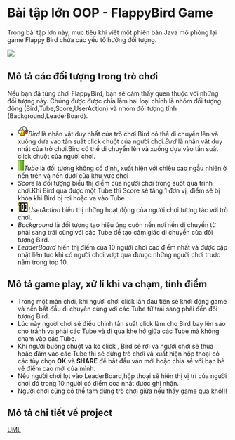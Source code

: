 # Bài tập lớn OOP - FlappyBird Game

Trong bài tập lớn này, mục tiêu khi viết một phiên bản Java mô phỏng lại game Flappy Bird chứa các yếu tố hướng đối tượng.

![](https://cdnmedia.baotintuc.vn/Upload/yTwlGtgJTRZkeJAfcpWR4g/files/2023/08/8C/040823-tro-choi-bird.jpg)

## Mô tả các đối tượng trong trò chơi

Nếu bạn đã từng chơi FlappyBird, bạn sẽ cảm thấy quen thuộc với những đối tượng này. Chúng được được chia làm hai loại chính là nhóm đối tượng động (Bird,Tube,Score,UserAction) và nhóm đối tượng tĩnh (Background,LeaderBoard).

- <img src="https://github.com/huyonezeno/Flappy-bird/blob/main/res/flappy_bird.png" alt="Flappy Bird Icon" width="24px" height="24px">*Bird* là nhân vật duy nhất của trò chơi.Bird có thể di chuyển lên và xuống dựa vào tần suất click chuột của người chơi.*Bird* là nhân vật duy nhất của trò chơi.Bird có thể di chuyển lên và xuống dựa vào tần suất click chuột của người chơi.
- <img src="https://github.com/huyonezeno/Flappy-bird/blob/main/res/tube_up.webp" alt="Tube icon" width="14px" height="24px">*Tube* là đối tượng không cố định, xuất hiện với chiều cao ngẫu nhiên ở nền trên và nền dưới của khu vực chơi
- *Score* là đối tượng biểu thị điểm của người chơi trong suốt quá trình chơi.Khi Bird qua được một Tube thì Score sẽ tăng 1 đơn vị, điểm sẽ bị khóa khi Bird bị rơi hoặc va vào Tube
- <img src="https://github.com/huyonezeno/Flappy-bird/blob/main/res/Score.png" alt="score icon" width="24px" height="24px">*UserAction* biểu thị những hoạt động của người chơi tương tác với trò chơi.
- *Background* là đối tượng tạo hiệu ứng cuộn nền nơi nền di chuyển từ phải sang trái cùng với các Tube để tạo cảm giác di chuyển của đối tượng Bird.
- *LeaderBoard* hiển thị điểm của 10 người chơi cao điểm nhất và được cập nhật liên tục khi có người chơi vượt qua đưuọc những người chơi trước nằm trong top 10.

## Mô tả game play, xử lí khi va chạm, tính điểm
- Trong một màn chơi, khi người chơi click lần đàu tiên sẽ khởi động game và nền bắt đầu di chuyển cùng với các Tube từ trái sang phải đến đối tượng Bird.
- Lúc này người chơi sẽ điều chỉnh tần suất click làm cho Bird bay lên sao cho tránh va phải các Tube và đi qua khe hở giữa các Tube mà không chạm vào các Tube.
- Khi người buông chuột và ko click , Bird sẽ rơi và người chơi sẽ thua hoặc đâm vào các Tube thì sẽ dừng trò chơi và xuất hiện hộp thoại có các tùy chọn **OK** và **SHARE** để bắt đầu ván mới hoặc chia sẻ với bạn bè về điểm cao mới của mình.
- Nếu người chơi lọt vào LeaderBoard,hộp thoại sẽ hiển thị vị trí của người chơi đó trong 10 người có điểm coa nhất được ghi nhận.
- Người chơi cũng có thể tạm dừng trò chơi giữa nếu thấy game quá khó!!!

## Mô tả chi tiết về project
[UML](https://drive.google.com/file/d/1qPJnqrg3PO47RNYh01_HYLADr3DAurY5/view?usp=drivesdk)
